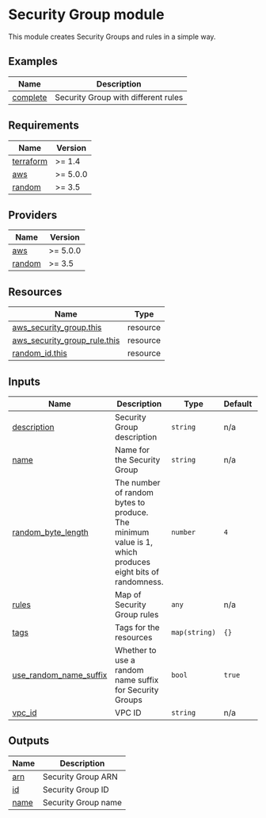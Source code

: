# Security Group module

This module creates Security Groups and rules in a simple way.

## Examples

| Name                             | Description                         |
| -------------------------------- | ----------------------------------- |
| [complete](./examples/complete/) | Security Group with different rules |

## Requirements

| Name | Version |
|------|---------|
| <a name="requirement_terraform"></a> [terraform](#requirement\_terraform) | >= 1.4 |
| <a name="requirement_aws"></a> [aws](#requirement\_aws) | >= 5.0.0 |
| <a name="requirement_random"></a> [random](#requirement\_random) | >= 3.5 |

## Providers

| Name | Version |
|------|---------|
| <a name="provider_aws"></a> [aws](#provider\_aws) | >= 5.0.0 |
| <a name="provider_random"></a> [random](#provider\_random) | >= 3.5 |

## Resources

| Name | Type |
|------|------|
| [aws_security_group.this](https://registry.terraform.io/providers/hashicorp/aws/latest/docs/resources/security_group) | resource |
| [aws_security_group_rule.this](https://registry.terraform.io/providers/hashicorp/aws/latest/docs/resources/security_group_rule) | resource |
| [random_id.this](https://registry.terraform.io/providers/hashicorp/random/latest/docs/resources/id) | resource |

## Inputs

| Name | Description | Type | Default | Required |
|------|-------------|------|---------|:--------:|
| <a name="input_description"></a> [description](#input\_description) | Security Group description | `string` | n/a | yes |
| <a name="input_name"></a> [name](#input\_name) | Name for the Security Group | `string` | n/a | yes |
| <a name="input_random_byte_length"></a> [random\_byte\_length](#input\_random\_byte\_length) | The number of random bytes to produce. The minimum value is 1, which produces eight bits of randomness. | `number` | `4` | no |
| <a name="input_rules"></a> [rules](#input\_rules) | Map of Security Group rules | `any` | n/a | yes |
| <a name="input_tags"></a> [tags](#input\_tags) | Tags for the resources | `map(string)` | `{}` | no |
| <a name="input_use_random_name_suffix"></a> [use\_random\_name\_suffix](#input\_use\_random\_name\_suffix) | Whether to use a random name suffix for Security Groups | `bool` | `true` | no |
| <a name="input_vpc_id"></a> [vpc\_id](#input\_vpc\_id) | VPC ID | `string` | n/a | yes |

## Outputs

| Name | Description |
|------|-------------|
| <a name="output_arn"></a> [arn](#output\_arn) | Security Group ARN |
| <a name="output_id"></a> [id](#output\_id) | Security Group ID |
| <a name="output_name"></a> [name](#output\_name) | Security Group name |